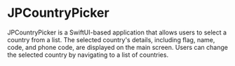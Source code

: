 # JPCountryPicker
JPCountryPicker is a SwiftUI-based application that allows users to select a country from a list. The selected country's details, including flag, name, code, and phone code, are displayed on the main screen. Users can change the selected country by navigating to a list of countries.
